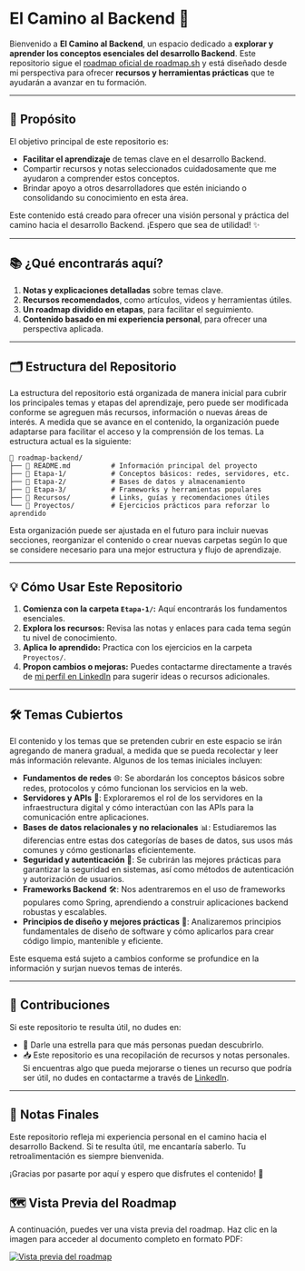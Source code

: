 # **El Camino al Backend 🚀**

Bienvenido a **El Camino al Backend**, un espacio dedicado a **explorar y aprender los conceptos esenciales del desarrollo Backend**. Este repositorio sigue el [roadmap oficial de roadmap.sh](https://roadmap.sh/backend) y está diseñado desde mi perspectiva para ofrecer **recursos y herramientas prácticas** que te ayudarán a avanzar en tu formación.

---

## 🎯 **Propósito**
El objetivo principal de este repositorio es:
- **Facilitar el aprendizaje** de temas clave en el desarrollo Backend.
- Compartir recursos y notas seleccionados cuidadosamente que me ayudaron a comprender estos conceptos.
- Brindar apoyo a otros desarrolladores que estén iniciando o consolidando su conocimiento en esta área.

Este contenido está creado para ofrecer una visión personal y práctica del camino hacia el desarrollo Backend. ¡Espero que sea de utilidad! ✨

---

## 📚 **¿Qué encontrarás aquí?**
1. **Notas y explicaciones detalladas** sobre temas clave.
2. **Recursos recomendados**, como artículos, videos y herramientas útiles.
3. **Un roadmap dividido en etapas**, para facilitar el seguimiento.
4. **Contenido basado en mi experiencia personal**, para ofrecer una perspectiva aplicada.

---

## 🗂️ **Estructura del Repositorio**
La estructura del repositorio está organizada de manera inicial para cubrir los principales temas y etapas del aprendizaje, pero puede ser modificada conforme se agreguen más recursos, información o nuevas áreas de interés. A medida que se avance en el contenido, la organización puede adaptarse para facilitar el acceso y la comprensión de los temas. La estructura actual es la siguiente:
```plaintext
📁 roadmap-backend/
├── 📄 README.md          # Información principal del proyecto
├── 📁 Etapa-1/           # Conceptos básicos: redes, servidores, etc.
├── 📁 Etapa-2/           # Bases de datos y almacenamiento
├── 📁 Etapa-3/           # Frameworks y herramientas populares
├── 📁 Recursos/          # Links, guías y recomendaciones útiles
└── 📁 Proyectos/         # Ejercicios prácticos para reforzar lo aprendido
```
Esta organización puede ser ajustada en el futuro para incluir nuevas secciones, reorganizar el contenido o crear nuevas carpetas según lo que se considere necesario para una mejor estructura y flujo de aprendizaje.

---

## 💡 **Cómo Usar Este Repositorio**
1. **Comienza con la carpeta `Etapa-1/`:** Aquí encontrarás los fundamentos esenciales.
2. **Explora los recursos:** Revisa las notas y enlaces para cada tema según tu nivel de conocimiento.
3. **Aplica lo aprendido:** Practica con los ejercicios en la carpeta `Proyectos/`.
4. **Propon cambios o mejoras:** Puedes contactarme directamente a través de [mi perfil en LinkedIn](https://www.linkedin.com/in/as-angel-armando) para sugerir ideas o recursos adicionales.

---

## 🛠️ **Temas Cubiertos**
El contenido y los temas que se pretenden cubrir en este espacio se irán agregando de manera gradual, a medida que se pueda recolectar y leer más información relevante. Algunos de los temas iniciales incluyen:
- **Fundamentos de redes** 🌐: Se abordarán los conceptos básicos sobre redes, protocolos y cómo funcionan los servicios en la web.
- **Servidores y APIs** 🚀: Exploraremos el rol de los servidores en la infraestructura digital y cómo interactúan con las APIs para la comunicación entre aplicaciones.
- **Bases de datos relacionales y no relacionales** 📊: Estudiaremos las diferencias entre estas dos categorías de bases de datos, sus usos más comunes y cómo gestionarlas eficientemente.
- **Seguridad y autenticación** 🔐: Se cubrirán las mejores prácticas para garantizar la seguridad en sistemas, así como métodos de autenticación y autorización de usuarios.
- **Frameworks Backend** 🛠️: Nos adentraremos en el uso de frameworks populares como Spring, aprendiendo a construir aplicaciones backend robustas y escalables.
- **Principios de diseño y mejores prácticas** 🧩: Analizaremos principios fundamentales de diseño de software y cómo aplicarlos para crear código limpio, mantenible y eficiente.

Este esquema está sujeto a cambios conforme se profundice en la información y surjan nuevos temas de interés.

---

## 🤝 **Contribuciones**
Si este repositorio te resulta útil, no dudes en:
- 🌟 Darle una estrella para que más personas puedan descubrirlo.
- 📥 Este repositorio es una recopilación de recursos y notas personales. Si encuentras algo que pueda mejorarse o tienes un recurso que podría ser útil, no dudes en contactarme a través de [LinkedIn](https://www.linkedin.com/in/as-angel-armando).

---

## 📌 **Notas Finales**
Este repositorio refleja mi experiencia personal en el camino hacia el desarrollo Backend. Si te resulta útil, me encantaría saberlo. Tu retroalimentación es siempre bienvenida.

¡Gracias por pasarte por aquí y espero que disfrutes el contenido! 🚀

## 🗺️ **Vista Previa del Roadmap**

A continuación, puedes ver una vista previa del roadmap. Haz clic en la imagen para acceder al documento completo en formato PDF:

[![Vista previa del roadmap](Recursos/Roadmap/roadmap-backend.jpg)](Recursos/Roadmap/roadmap-backend.pdf)